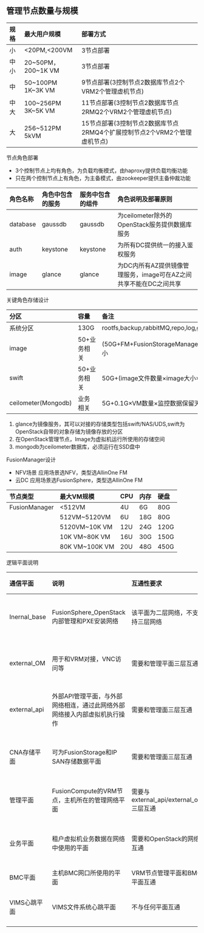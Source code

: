 管理节点数量与规模
---

| 规格 | 最大用户规模 | 部署方式 |
|:---- |:----------- |:--------- |
| 小  | <20PM,<200VM| 3节点部署 |
|中小 | 20~50PM，200~1K VM|3节点部署 |
| 中 |50~100PM 1K~3K VM | 9节点部署(3控制节点2数据库节点2个VRM2个管理虚机节点)|
|中大 | 100~256PM 3K~5K VM|11节点部署(3控制节点2数据库节点2RMQ2个VRM2个管理虚机节点) |
|大|256~512PM 5kVM|15节点部署(3控制节点2数据库节点2RMQ4个扩展控制节点2个VRM2个管理虚机节点)|

节点角色部署

- 3个控制节点上均有角色，为负载均衡模式，由haproxy提供负载均衡功能
- 只在两个控制节点上有角色，为主备模式，由zookeeper提供主备仲裁功能

|角色名称|角色中包含的服务|服务中包含的组件|角色说明及部署原则|
|:---|:---|:---|:---|
|database|gaussdb|gaussdb|为ceilometer除外的OpenStack服务提供数据库服务|
|auth|keystone|keystone|为所有DC提供统一的接入鉴权服务|
|image|glance|glance|为DC内所有AZ提供镜像管理服务，image可在AZ之间共享不能在DC之间共享|

关键角色存储设计

|分区|容量|备注|
|:---|:---|:---|
|系统分区|130G|rootfs,backup,rabbitMQ,repo,log,gaussdb,zookeeper|
|image|50+业务相关|(50G+FM+FusionStorageManager+VRM+SC)硬盘大小|
|swift|50+业务相关|50G+(image文件数量×image大小×130%)|
|ceilometer(Mongodb)|业务相关|5G+0.1G×VM数量×监控数据保留天数|

1. glance为镜像服务，其可以对接的存储类型包括swift/NAS/UDS,swift为OpenStack自带的对象存储为镜像存放的分区
2. 在OpenStack管理节点，Image为虚拟机运行所使用的存储空间
3. mongodb为ceilometer数据库，必须运行在SSD盘中

FusionManager设计
- NFV场景 应用场景选NFV，类型选AllinOne FM
- 云DC 应用场景选FusionSphere，类型选AllinOne FM

|节点类型 |最大VM规模 |CPU |内存 |硬盘 |
|:---|:---|:---|:---|:---|
|FusionManager|<512VM|4U|6G|80G|
||512VM~5120VM|6U|18G|80G|
||5120VM~10K VM|12U|24G|120G|
||10K VM~80K VM|16U|30G|150G|
||80K VM~100K VM|20U|48G|450G|

逻辑平面说明

|通信平面|说明|互通性要求|交换机端口配置建议|
|:---|:---|:---|:---|
|Inernal_base|FusionSphere_OpenStack内部管理和PXE安装网络|该平面为二层网络，不支持三层网络|该平面为untag平面,在相关交换机上配置default vlan|
|external_OM|用于和VRM对接，VNC访问等|需要和管理平面三层互通|建议交换机设置trunk,允许external_om平面通过|
|external_api|外部API管理平面，与外部网络相连，通过此网络外部网络接入内部虚拟机执行操作|需要和管理面三层互通|建议交换机设置trunk,允许业务平面external_api平面通过|
|CNA存储平面|可为FusionStorage和IP SAN存储数据平面|需要和管理面三层互通|建议交换机设置trunk,允许CNA存储平面vlan通过|
|管理平面|FusionCompute的VRM节点，主机所在的管理网络平面|需要与external_api/external_om三层互通|建议交换机设置trunk,允许管理平面vlan通过|
|业务平面|租户虚拟机业务数据在网络中使用的平面|需要和OpenStack的网络互通|建议交换机设置trunk,允许业务平面vlanpool通过|
|BMC平面|主机BMC网口所使用的平面|VRM节点管理平面和BMC平面互通|建议交换机设置access|
|VIMS心跳平面|VIMS文件系统心跳平面|不与任何平面互通|建议交换机配置trunk,并允许VIMS心跳VLAN通过|

